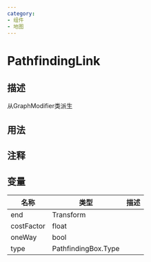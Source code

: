 ```yaml
---
category: 
- 组件
- 地图
---
```

# PathfindingLink
## 描述
从GraphModifier类派生
## 用法

## 注释

## 变量
| 名称 | 类型 | 描述 |
| ----------- | ----------- | ----------- |
| end | Transform |  |  
| costFactor  | float |  |  
| oneWay  | bool |  |  
| type | PathfindingBox.Type |  |  
